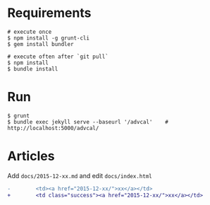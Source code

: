 # Requirements #

    # execute once
    $ npm install -g grunt-cli
    $ gem install bundler

    # execute often after `git pull`
    $ npm install
    $ bundle install

# Run #

    $ grunt
    $ bundle exec jekyll serve --baseurl '/advcal'    # http://localhost:5000/advcal/

# Articles #

Add `docs/2015-12-xx.md` and edit `docs/index.html`

```diff
-        <td><a href="2015-12-xx/">xx</a></td>
+        <td class="success"><a href="2015-12-xx/">xx</a></td>
```
